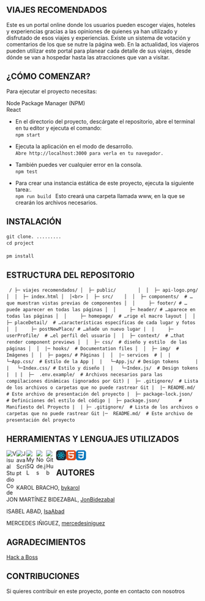 

## VIAJES RECOMENDADOS

Este es un portal online donde los usuarios pueden escoger viajes, hoteles y experiencias gracias a las opiniones de quienes ya han utilizado y disfrutado de esos viajes y experiencias. Existe un sistema de votación y comentarios de los que se nutre la página web. En la actualidad, los viajeros pueden utilizar este portal para planear cada detalle de sus viajes, desde dónde se van a hospedar hasta las atracciones que van a visitar.

## ¿CÓMO COMENZAR?
Para ejecutar el proyecto necesitas:
<p>
Node Package Manager (NPM)<br>
React<br>
</p>

- En el directorio del proyecto, descárgate el repositorio, abre el terminal en tu editor y ejecuta el comando:<br>
``npm start
``

- Ejecuta la aplicación en el modo de desarrollo.<br>
 ``Abre http://localhost:3000 para verla en tu navegador.
 ``

- También puedes ver cualquier error en la consola.<br>
``npm test
``

- Para crear una instancia estática de este proyecto, ejecuta la siguiente tarea:.<br>
``npm run build
``
Esto creará una carpeta llamada www, en la que se crearán los archivos necesarios.

## INSTALACIÓN
 `` git clone. .........
 ``
<br>
``
    cd project
 ``  
 <br>
 ``
    pm install
``
## ESTRUCTURA DEL REPOSITORIO
`` 
/
├─ viajes recomendados/
│  ├─ public/       
│  │  ├─ api-logo.png/ 
│  │  ├─ index.html
│  │<br>
│  ├─ src/   
│  │  ├─ components/  # …que muestran vistas previas de componentes
│  │     ├─ footer/ # …puede aparecer en todas las páginas
│  │     ├─ header/ # …aparece en todas las páginas
│  │     ├─ homepage/  # …rige el macro layout
│  │     ├─ placeDetail/  # …características específicas de cada lugar y fotos
│  │     ├─ postNewPlace/ # …añade un nuevo lugar
|  |     ├─ userProfile/  # …el perfil del usuario
│  │  ├─ context/  # …that render component previews
│  │  ├─ css/  # diseño y estilo  de las páginas
│  │  |─ hooks/  # Documentation files
│  │  ├─ img/  # Imágenes
│  │  ├─ pages/ # Páginas
│  │  |─ services  #
│  |   └─App.css/  # Estilo de la App
│  |   └─App.js/ # Design tokens     
|  |   └─Index.css/ # Estilo y diseño
|  |   └─Index.js/  # Design tokens
|  |
|  ├─  .env.example/  # Archivos necesarios para las compilaciones dinámicas (ignorados por Git)
|  ├─ .gitignore/  # Lista de los archivos o carpetas que no puede rastrear Git
|  |─ README.md/   # Este archivo de presentación del proyecto
|  ├─ package-lock.json/  # Definiciones del estilo del código
|  ├─ package.json/       # Manifiesto del Proyecto
|  |
├─ .gitignore/  # Lista de los archivos o carpetas que no puede rastrear Git
|─  README.md/  # Este archivo de presentación del proyecto
``

 ## HERRAMIENTAS Y LENGUAJES UTILIZADOS
 <p>
<img align="left" alt="Visual Studio Code" width="26px" src="https://camo.githubusercontent.com/5fa137d222dde7b69acd22c6572a065ce3656e6ffa1f5e88c1b5c7a935af3cc6/68747470733a2f2f63646e2e6a7364656c6976722e6e65742f67682f64657669636f6e732f64657669636f6e2f69636f6e732f7673636f64652f7673636f64652d6f726967696e616c2e737667" data-canonical-src="https://cdn.jsdelivr.net/gh/devicons/devicon/icons/vscode/vscode-original.svg" style="max-width: 100%;">
<img align="left" alt="JavaScript" width="26px" src="https://camo.githubusercontent.com/442c452cb73752bb1914ce03fce2017056d651a2099696b8594ddf5ccc74825e/68747470733a2f2f63646e2e6a7364656c6976722e6e65742f67682f64657669636f6e732f64657669636f6e2f69636f6e732f6a6176617363726970742f6a6176617363726970742d6f726967696e616c2e737667" data-canonical-src="https://cdn.jsdelivr.net/gh/devicons/devicon/icons/javascript/javascript-original.svg" style="max-width: 100%;">
<img align="left" alt="MySQL" width="26px" src="https://camo.githubusercontent.com/2582ec2237a3a1fbd34e9b57332b72be27a7facb32abe7c2335e5f86e5f457a8/68747470733a2f2f63646e2e6a7364656c6976722e6e65742f67682f64657669636f6e732f64657669636f6e2f69636f6e732f6d7973716c2f6d7973716c2d6f726967696e616c2e737667" data-canonical-src="https://cdn.jsdelivr.net/gh/devicons/devicon/icons/mysql/mysql-original.svg" style="max-width: 100%;">
<img align="left" alt="Node.js" width="26px" src="https://camo.githubusercontent.com/900baefb89e187c8b32cdbb3b440d1502fe8f30a1a335cc5dc5868af0142f8b1/68747470733a2f2f63646e2e6a7364656c6976722e6e65742f67682f64657669636f6e732f64657669636f6e2f69636f6e732f6e6f64656a732f6e6f64656a732d6f726967696e616c2e737667" data-canonical-src="https://cdn.jsdelivr.net/gh/devicons/devicon/icons/nodejs/nodejs-original.svg" style="max-width: 100%;">
<img align="left" alt="GitHub" width="26px" src="https://user-images.githubusercontent.com/3369400/139448065-39a229ba-4b06-434b-bc67-616e2ed80c8f.png" style="max-width: 100%;">
<img align="left" alt="GitHub" width="26px" src="https://github.com/tandpfun/skill-icons/raw/main/icons/React-Dark.svg" style="max-width: 100%;">
<img align="left" alt="GitHub" width="26px" src="https://github.com/tandpfun/skill-icons/raw/main/icons/HTML.svg" style="max-width: 100%;">
<img align="left" alt="GitHub" width="26px" src="https://github.com/tandpfun/skill-icons/raw/main/icons/CSS.svg" style="max-width: 100%;"></p><BR>

## AUTORES
  KAROL BRACHO, [bykarol](https://www.linkedin.com/in/karolbrachoyanez/)
  
  JON MARTÍNEZ BIDEZABAL, [JonBidezabal](https://www.linkedin.com/in/jonmartinezdev)
  
  ISABEL ABAD,  [IsaAbad](https://www.linkedin.com/in/isabel-abad-cami%C3%B1os/)
  
  MERCEDES IÑIGUEZ, [mercedesiniguez](https://www.linkedin.com/in/mercedes-iniguez-quintela-1424ba7/)

## AGRADECIMIENTOS
[Hack a Boss](https://www.hackaboss.com/)
    
## CONTRIBUCIONES
 Si quieres contribuir en este proyecto, ponte en contacto con nosotros
